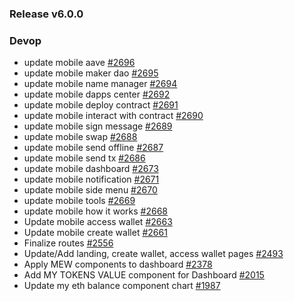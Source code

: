 ### Release v6.0.0

### Devop

* update mobile aave [#2696](https://github.com/MyEtherWallet/MyEtherWallet/pull/2696)
* update mobile maker dao [#2695](https://github.com/MyEtherWallet/MyEtherWallet/pull/2695)
* update mobile name manager [#2694](https://github.com/MyEtherWallet/MyEtherWallet/pull/2694)
* update mobile dapps center [#2692](https://github.com/MyEtherWallet/MyEtherWallet/pull/2692)
* update mobile deploy contract [#2691](https://github.com/MyEtherWallet/MyEtherWallet/pull/2691)
* update mobile interact with contract [#2690](https://github.com/MyEtherWallet/MyEtherWallet/pull/2690)
* update mobile sign message [#2689](https://github.com/MyEtherWallet/MyEtherWallet/pull/2689)
* update mobile swap [#2688](https://github.com/MyEtherWallet/MyEtherWallet/pull/2688)
* update mobile send offline [#2687](https://github.com/MyEtherWallet/MyEtherWallet/pull/2687)
* update mobile send tx [#2686](https://github.com/MyEtherWallet/MyEtherWallet/pull/2686)
* update mobile dashboard [#2673](https://github.com/MyEtherWallet/MyEtherWallet/pull/2673)
* update mobile notification [#2671](https://github.com/MyEtherWallet/MyEtherWallet/pull/2671)
* update mobile side menu [#2670](https://github.com/MyEtherWallet/MyEtherWallet/pull/2670)
* update mobile tools [#2669](https://github.com/MyEtherWallet/MyEtherWallet/pull/2669)
* update mobile how it works [#2668](https://github.com/MyEtherWallet/MyEtherWallet/pull/2668)
* Update mobile access wallet [#2663](https://github.com/MyEtherWallet/MyEtherWallet/pull/2663)
* Update mobile create wallet [#2661](https://github.com/MyEtherWallet/MyEtherWallet/pull/2661)
* Finalize routes [#2556](https://github.com/MyEtherWallet/MyEtherWallet/pull/2556)
* Update/Add landing, create wallet, access wallet pages [#2493](https://github.com/MyEtherWallet/MyEtherWallet/pull/2493)
* Apply MEW components to dashboard [#2378](https://github.com/MyEtherWallet/MyEtherWallet/pull/2378)
* Add MY TOKENS VALUE component for Dashboard [#2015](https://github.com/MyEtherWallet/MyEtherWallet/pull/2015)
* Update my eth balance component chart [#1987](https://github.com/MyEtherWallet/MyEtherWallet/pull/1987)
